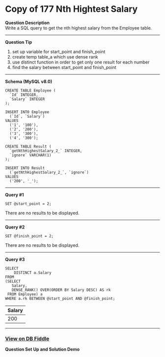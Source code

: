 # Copy of 177 Nth Hightest Salary

**Question Description**\
Write a SQL query to get the nth highest salary from the Employee table.

***

**Question Tip**

1. set up variable for start\_point and finish\_point
2. create temp table\_a which use dense rank
3. use distinct function in order to get only one result for each number
4. find the salary between start\_point and finish\_point

***

**Schema (MySQL v8.0)**

```
CREATE TABLE Employee (
  `Id` INTEGER,
  `Salary` INTEGER
);

INSERT INTO Employee
  (`Id`, `Salary`)
VALUES
  ('1', '100'),
  ('2', '200'),
  ('3', '300'),
  ('4', '300');

CREATE TABLE Result (
  `getNthHighestSalary_2_` INTEGER,
  `ignore` VARCHAR(1)
);

INSERT INTO Result
  (`getNthHighestSalary_2_`, `ignore`)
VALUES
  ('200', '_');
```

***

**Query #1**

```
SET @start_point = 2;
```

There are no results to be displayed.

***

**Query #2**

```
SET @finish_point = 2;
```

There are no results to be displayed.

***

**Query #3**

```
SELECT
	DISTINCT a.Salary
FROM
(SELECT
   Salary,
   DENSE_RANK() OVER(ORDER BY Salary DESC) AS rk
 FROM Employee) a
WHERE a.rk BETWEEN @start_point AND @finish_point;
```

| Salary |
| ------ |
| 200    |

***

### [View on DB Fiddle](https://www.db-fiddle.com/f/nSfQuUnAeNSCUEaFv4eW1b/2)

**Question Set Up and Solution Demo**
